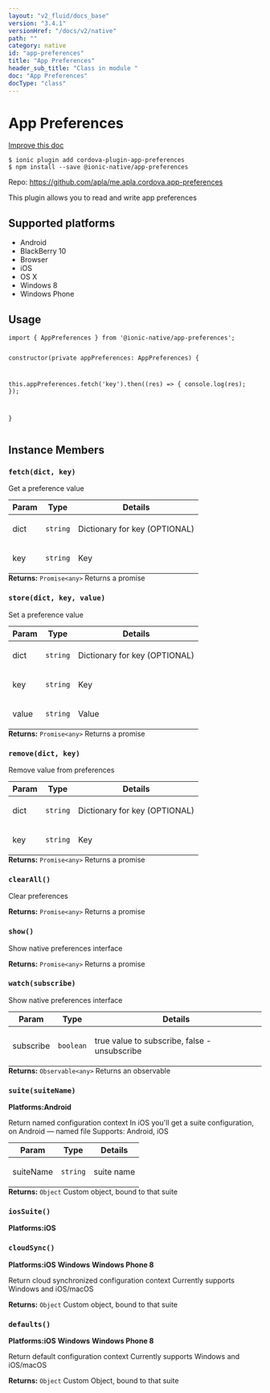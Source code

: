 ```yaml
---
layout: "v2_fluid/docs_base"
version: "3.4.1"
versionHref: "/docs/v2/native"
path: ""
category: native
id: "app-preferences"
title: "App Preferences"
header_sub_title: "Class in module "
doc: "App Preferences"
docType: "class"
---
```


<h1 class="api-title">App Preferences</h1>

<a class="improve-v2-docs" href="http://github.com/driftyco/ionic-native/edit/master/src/@ionic-native/plugins/app-preferences/index.ts#L2">
  Improve this doc
</a>






<pre><code class="nohighlight">$ ionic plugin add cordova-plugin-app-preferences
$ npm install --save @ionic-native/app-preferences
</code></pre>
<p>Repo:
  <a href="https://github.com/apla/me.apla.cordova.app-preferences">
    https://github.com/apla/me.apla.cordova.app-preferences
  </a>
</p>


<p>This plugin allows you to read and write app preferences</p>




<h2>Supported platforms</h2>
<ul>
  <li>Android</li><li>BlackBerry 10</li><li>Browser</li><li>iOS</li><li>OS X</li><li>Windows 8</li><li>Windows Phone</li>
</ul>






<h2>Usage</h2>
<pre><code class="lang-typescript">import { AppPreferences } from &#39;@ionic-native/app-preferences&#39;;

constructor(private appPreferences: AppPreferences) {

  this.appPreferences.fetch(&#39;key&#39;).then((res) =&gt; { console.log(res); });

}
</code></pre>








<h2>Instance Members</h2>
<h3><a class="anchor" name="fetch" href="#fetch"></a><code>fetch(dict,&nbsp;key)</code></h3>




Get a preference value

<table class="table param-table" style="margin:0;">
  <thead>
  <tr>
    <th>Param</th>
    <th>Type</th>
    <th>Details</th>
  </tr>
  </thead>
  <tbody>
  <tr>
    <td>
      dict</td>
    <td>
      <code>string</code>
    </td>
    <td>
      <p>Dictionary for key (OPTIONAL)</p>
</td>
  </tr>
  
  <tr>
    <td>
      key</td>
    <td>
      <code>string</code>
    </td>
    <td>
      <p>Key</p>
</td>
  </tr>
  </tbody>
</table>

<div class="return-value" markdown="1">
  <i class="icon ion-arrow-return-left"></i>
  <b>Returns:</b> <code>Promise&lt;any&gt;</code> Returns a promise
</div><h3><a class="anchor" name="store" href="#store"></a><code>store(dict,&nbsp;key,&nbsp;value)</code></h3>




Set a preference value

<table class="table param-table" style="margin:0;">
  <thead>
  <tr>
    <th>Param</th>
    <th>Type</th>
    <th>Details</th>
  </tr>
  </thead>
  <tbody>
  <tr>
    <td>
      dict</td>
    <td>
      <code>string</code>
    </td>
    <td>
      <p>Dictionary for key (OPTIONAL)</p>
</td>
  </tr>
  
  <tr>
    <td>
      key</td>
    <td>
      <code>string</code>
    </td>
    <td>
      <p>Key</p>
</td>
  </tr>
  
  <tr>
    <td>
      value</td>
    <td>
      <code>string</code>
    </td>
    <td>
      <p>Value</p>
</td>
  </tr>
  </tbody>
</table>

<div class="return-value" markdown="1">
  <i class="icon ion-arrow-return-left"></i>
  <b>Returns:</b> <code>Promise&lt;any&gt;</code> Returns a promise
</div><h3><a class="anchor" name="remove" href="#remove"></a><code>remove(dict,&nbsp;key)</code></h3>




Remove value from preferences

<table class="table param-table" style="margin:0;">
  <thead>
  <tr>
    <th>Param</th>
    <th>Type</th>
    <th>Details</th>
  </tr>
  </thead>
  <tbody>
  <tr>
    <td>
      dict</td>
    <td>
      <code>string</code>
    </td>
    <td>
      <p>Dictionary for key (OPTIONAL)</p>
</td>
  </tr>
  
  <tr>
    <td>
      key</td>
    <td>
      <code>string</code>
    </td>
    <td>
      <p>Key</p>
</td>
  </tr>
  </tbody>
</table>

<div class="return-value" markdown="1">
  <i class="icon ion-arrow-return-left"></i>
  <b>Returns:</b> <code>Promise&lt;any&gt;</code> Returns a promise
</div><h3><a class="anchor" name="clearAll" href="#clearAll"></a><code>clearAll()</code></h3>




Clear preferences



<div class="return-value" markdown="1">
  <i class="icon ion-arrow-return-left"></i>
  <b>Returns:</b> <code>Promise&lt;any&gt;</code> Returns a promise
</div><h3><a class="anchor" name="show" href="#show"></a><code>show()</code></h3>




Show native preferences interface



<div class="return-value" markdown="1">
  <i class="icon ion-arrow-return-left"></i>
  <b>Returns:</b> <code>Promise&lt;any&gt;</code> Returns a promise
</div><h3><a class="anchor" name="watch" href="#watch"></a><code>watch(subscribe)</code></h3>




Show native preferences interface

<table class="table param-table" style="margin:0;">
  <thead>
  <tr>
    <th>Param</th>
    <th>Type</th>
    <th>Details</th>
  </tr>
  </thead>
  <tbody>
  <tr>
    <td>
      subscribe</td>
    <td>
      <code>boolean</code>
    </td>
    <td>
      <p>true value to subscribe, false - unsubscribe</p>
</td>
  </tr>
  </tbody>
</table>

<div class="return-value" markdown="1">
  <i class="icon ion-arrow-return-left"></i>
  <b>Returns:</b> <code>Observable&lt;any&gt;</code> Returns an observable
</div><h3><a class="anchor" name="suite" href="#suite"></a><code>suite(suiteName)</code></h3>



<p>
  <strong>Platforms:</strong><strong class="tag">Android</strong>&nbsp;</p>


Return named configuration context
In iOS you'll get a suite configuration, on Android — named file
Supports: Android, iOS
<table class="table param-table" style="margin:0;">
  <thead>
  <tr>
    <th>Param</th>
    <th>Type</th>
    <th>Details</th>
  </tr>
  </thead>
  <tbody>
  <tr>
    <td>
      suiteName</td>
    <td>
      <code>string</code>
    </td>
    <td>
      <p>suite name</p>
</td>
  </tr>
  </tbody>
</table>

<div class="return-value" markdown="1">
  <i class="icon ion-arrow-return-left"></i>
  <b>Returns:</b> <code>Object</code> Custom object, bound to that suite
</div><h3><a class="anchor" name="iosSuite" href="#iosSuite"></a><code>iosSuite()</code></h3>



<p>
  <strong>Platforms:</strong><strong class="tag">iOS</strong>&nbsp;</p>





<h3><a class="anchor" name="cloudSync" href="#cloudSync"></a><code>cloudSync()</code></h3>



<p>
  <strong>Platforms:</strong><strong class="tag">iOS</strong>&nbsp;<strong class="tag">Windows</strong>&nbsp;<strong class="tag">Windows Phone 8</strong>&nbsp;</p>


Return cloud synchronized configuration context
Currently supports Windows and iOS/macOS


<div class="return-value" markdown="1">
  <i class="icon ion-arrow-return-left"></i>
  <b>Returns:</b> <code>Object</code> Custom object, bound to that suite
</div><h3><a class="anchor" name="defaults" href="#defaults"></a><code>defaults()</code></h3>



<p>
  <strong>Platforms:</strong><strong class="tag">iOS</strong>&nbsp;<strong class="tag">Windows</strong>&nbsp;<strong class="tag">Windows Phone 8</strong>&nbsp;</p>


Return default configuration context
Currently supports Windows and iOS/macOS


<div class="return-value" markdown="1">
  <i class="icon ion-arrow-return-left"></i>
  <b>Returns:</b> <code>Object</code> Custom Object, bound to that suite
</div>





